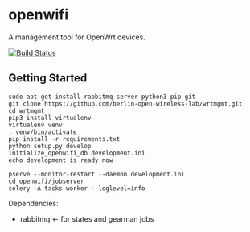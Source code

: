 openwifi
========

A management tool for OpenWrt devices.

[![Build Status](https://travis-ci.org/berlin-open-wireless-lab/wrtmgmt.svg?branch=master)](https://travis-ci.org/berlin-open-wireless-lab/wrtmgmt)

Getting Started
---------------

    sudo apt-get install rabbitmq-server python3-pip git
    git clone https://github.com/berlin-open-wireless-lab/wrtmgmt.git
    cd wrtmgmt
    pip3 install virtualenv
    virtualenv venv
    . venv/bin/activate
    pip install -r requirements.txt
    python setup.py develop
    initialize_openwifi_db development.ini
    echo development is ready now
  
    pserve --monitor-restart --daemon development.ini
    cd openwifi/jobserver 
    celery -A tasks worker --loglevel=info

Dependencies:
- rabbitmq <- for states and gearman jobs

